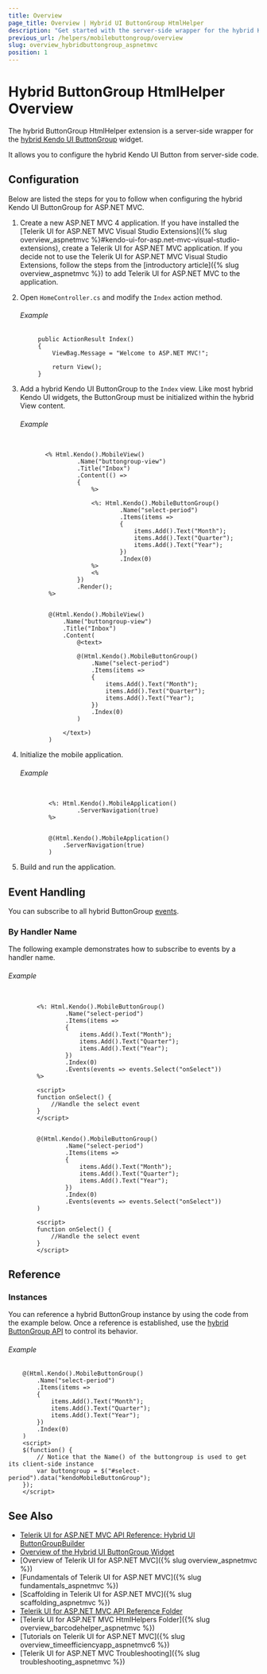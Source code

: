 ```yaml
---
title: Overview
page_title: Overview | Hybrid UI ButtonGroup HtmlHelper
description: "Get started with the server-side wrapper for the hybrid Kendo UI ButtonGroup widget for ASP.NET MVC."
previous_url: /helpers/mobilebuttongroup/overview
slug: overview_hybridbuttongroup_aspnetmvc
position: 1
---
```


# Hybrid ButtonGroup HtmlHelper Overview

The hybrid ButtonGroup HtmlHelper extension is a server-side wrapper for the [hybrid Kendo UI ButtonGroup](http://demos.telerik.com/kendo-ui/m/index#buttongroup/mobile) widget.

It allows you to configure the hybrid Kendo UI Button from server-side code.

## Configuration

Below are listed the steps for you to follow when configuring the hybrid Kendo UI ButtonGroup for ASP.NET MVC.

1. Create a new ASP.NET MVC 4 application. If you have installed the [Telerik UI for ASP.NET MVC Visual Studio Extensions]({% slug overview_aspnetmvc %}#kendo-ui-for-asp.net-mvc-visual-studio-extensions), create a Telerik UI for ASP.NET MVC application. If you decide not to use the Telerik UI for ASP.NET MVC Visual Studio Extensions, follow the steps from the [introductory article]({% slug overview_aspnetmvc %}) to add Telerik UI for ASP.NET MVC to the application.

1. Open `HomeController.cs` and modify the `Index` action method.

    ###### Example

            public ActionResult Index()
            {
                ViewBag.Message = "Welcome to ASP.NET MVC!";

                return View();
            }

1. Add a hybrid Kendo UI ButtonGroup to the `Index` view. Like most hybrid Kendo UI widgets, the ButtonGroup must be initialized within the hybrid View content.

    ###### Example

    ```tab-ASPX

           <% Html.Kendo().MobileView()
                    .Name("buttongroup-view")
                    .Title("Inbox")
                    .Content(() =>
                    {
                        %>

                        <%: Html.Kendo().MobileButtonGroup()
                                .Name("select-period")
                                .Items(items =>
                                {
                                    items.Add().Text("Month");
                                    items.Add().Text("Quarter");
                                    items.Add().Text("Year");
                                })
                                .Index(0)
                        %>
                        <%
                    })
                    .Render();
            %>
    ```
    ```tab-Razor

            @(Html.Kendo().MobileView()
                .Name("buttongroup-view")
                .Title("Inbox")
                .Content(
                    @<text>

                    @(Html.Kendo().MobileButtonGroup()
                        .Name("select-period")
                        .Items(items =>
                        {
                            items.Add().Text("Month");
                            items.Add().Text("Quarter");
                            items.Add().Text("Year");
                        })
                        .Index(0)
                    )

                </text>)
            )
    ```

1. Initialize the mobile application.

    ###### Example

    ```tab-ASPX

            <%: Html.Kendo().MobileApplication()
                    .ServerNavigation(true)
            %>
    ```
    ```tab-Razor

            @(Html.Kendo().MobileApplication()
                .ServerNavigation(true)
            )
    ```

1. Build and run the application.

## Event Handling

You can subscribe to all hybrid ButtonGroup [events](https://docs.telerik.com/kendo-ui/api/javascript/mobile/ui/buttongroup#events).

### By Handler Name

The following example demonstrates how to subscribe to events by a handler name.

###### Example

```tab-ASPX

        <%: Html.Kendo().MobileButtonGroup()
                .Name("select-period")
                .Items(items =>
                {
                    items.Add().Text("Month");
                    items.Add().Text("Quarter");
                    items.Add().Text("Year");
                })
                .Index(0)
                .Events(events => events.Select("onSelect"))
        %>

        <script>
        function onSelect() {
            //Handle the select event
        }
        </script>
```
```tab-Razor

        @(Html.Kendo().MobileButtonGroup()
                .Name("select-period")
                .Items(items =>
                {
                    items.Add().Text("Month");
                    items.Add().Text("Quarter");
                    items.Add().Text("Year");
                })
                .Index(0)
                .Events(events => events.Select("onSelect"))
        )

        <script>
        function onSelect() {
            //Handle the select event
        }
        </script>
```

## Reference

### Instances

You can reference a hybrid ButtonGroup instance by using the code from the example below. Once a reference is established, use the [hybrid ButtonGroup API](https://docs.telerik.com/kendo-ui/api/javascript/mobile/ui/buttongroup#methods) to control its behavior.

###### Example

        @(Html.Kendo().MobileButtonGroup()
            .Name("select-period")
            .Items(items =>
            {
                items.Add().Text("Month");
                items.Add().Text("Quarter");
                items.Add().Text("Year");
            })
            .Index(0)
        )
        <script>
        $(function() {
            // Notice that the Name() of the buttongroup is used to get its client-side instance
            var buttongroup = $("#select-period").data("kendoMobileButtonGroup");
        });
        </script>

## See Also

* [Telerik UI for ASP.NET MVC API Reference: Hybrid UI ButtonGroupBuilder](http://docs.telerik.com/aspnet-mvc/api/Kendo.Mvc.UI.Fluent/MobileButtonGroupBuilder)
* [Overview of the Hybrid UI ButtonGroup Widget](http://docs.telerik.com/kendo-ui/controls/hybrid/buttongroup/buttongroup)
* [Overview of Telerik UI for ASP.NET MVC]({% slug overview_aspnetmvc %})
* [Fundamentals of Telerik UI for ASP.NET MVC]({% slug fundamentals_aspnetmvc %})
* [Scaffolding in Telerik UI for ASP.NET MVC]({% slug scaffolding_aspnetmvc %})
* [Telerik UI for ASP.NET MVC API Reference Folder](http://docs.telerik.com/aspnet-mvc/api/Kendo.Mvc/AggregateFunction)
* [Telerik UI for ASP.NET MVC HtmlHelpers Folder]({% slug overview_barcodehelper_aspnetmvc %})
* [Tutorials on Telerik UI for ASP.NET MVC]({% slug overview_timeefficiencyapp_aspnetmvc6 %})
* [Telerik UI for ASP.NET MVC Troubleshooting]({% slug troubleshooting_aspnetmvc %})
